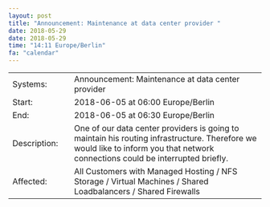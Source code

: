 ```yaml
---
layout: post
title: "Announcement: Maintenance at data center provider "
date: 2018-05-29
date: 2018-05-29
time: "14:11 Europe/Berlin"
fa: "calendar"
---
```


|                   |   |                                                                      |
|-------------------|---|----------------------------------------------------------------------|
| Systems:          |   | Announcement: Maintenance at data center provider |
| Start:            |   | 2018-06-05 at 06:00 Europe/Berlin |
| End:              |   | 2018-06-05 at 06:30 Europe/Berlin |
| Description:      |   | One of our data center providers is going to maintain his routing infrastructure. Therefore we would like to inform you that network connections could be interrupted briefly.|
| Affected:         |   | All Customers with Managed Hosting / NFS Storage / Virtual Machines / Shared Loadbalancers / Shared Firewalls |
